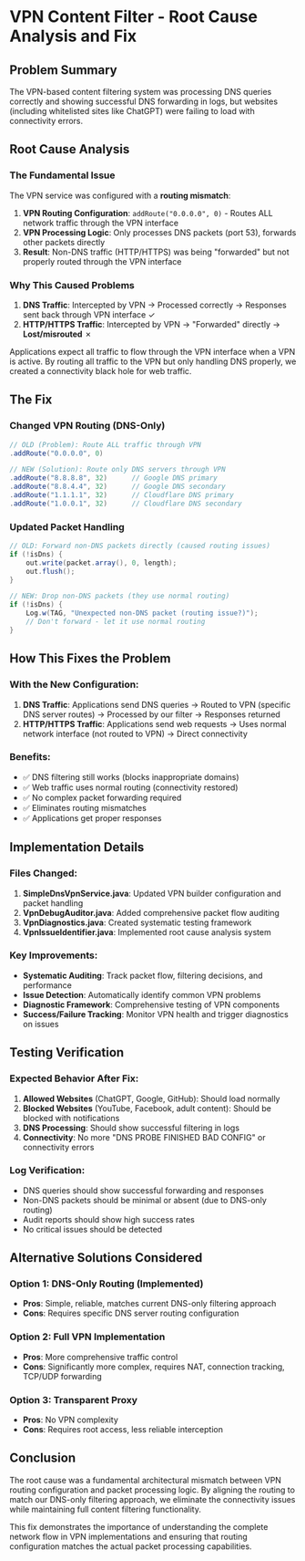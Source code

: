 # VPN Content Filter - Root Cause Analysis and Fix

## Problem Summary
The VPN-based content filtering system was processing DNS queries correctly and showing successful DNS forwarding in logs, but websites (including whitelisted sites like ChatGPT) were failing to load with connectivity errors.

## Root Cause Analysis

### The Fundamental Issue
The VPN service was configured with a **routing mismatch**:

1. **VPN Routing Configuration**: `addRoute("0.0.0.0", 0)` - Routes ALL network traffic through the VPN interface
2. **VPN Processing Logic**: Only processes DNS packets (port 53), forwards other packets directly
3. **Result**: Non-DNS traffic (HTTP/HTTPS) was being "forwarded" but not properly routed through the VPN interface

### Why This Caused Problems
1. **DNS Traffic**: Intercepted by VPN → Processed correctly → Responses sent back through VPN interface ✓
2. **HTTP/HTTPS Traffic**: Intercepted by VPN → "Forwarded" directly → **Lost/misrouted** ✗

Applications expect all traffic to flow through the VPN interface when a VPN is active. By routing all traffic to the VPN but only handling DNS properly, we created a connectivity black hole for web traffic.

## The Fix

### Changed VPN Routing (DNS-Only)
```java
// OLD (Problem): Route ALL traffic through VPN
.addRoute("0.0.0.0", 0)

// NEW (Solution): Route only DNS servers through VPN
.addRoute("8.8.8.8", 32)      // Google DNS primary
.addRoute("8.8.4.4", 32)      // Google DNS secondary  
.addRoute("1.1.1.1", 32)      // Cloudflare DNS primary
.addRoute("1.0.0.1", 32)      // Cloudflare DNS secondary
```

### Updated Packet Handling
```java
// OLD: Forward non-DNS packets directly (caused routing issues)
if (!isDns) {
    out.write(packet.array(), 0, length);
    out.flush();
}

// NEW: Drop non-DNS packets (they use normal routing)
if (!isDns) {
    Log.w(TAG, "Unexpected non-DNS packet (routing issue?)");
    // Don't forward - let it use normal routing
}
```

## How This Fixes the Problem

### With the New Configuration:
1. **DNS Traffic**: Applications send DNS queries → Routed to VPN (specific DNS server routes) → Processed by our filter → Responses returned
2. **HTTP/HTTPS Traffic**: Applications send web requests → Uses normal network interface (not routed to VPN) → Direct connectivity

### Benefits:
- ✅ DNS filtering still works (blocks inappropriate domains)
- ✅ Web traffic uses normal routing (connectivity restored)
- ✅ No complex packet forwarding required
- ✅ Eliminates routing mismatches
- ✅ Applications get proper responses

## Implementation Details

### Files Changed:
1. **SimpleDnsVpnService.java**: Updated VPN builder configuration and packet handling
2. **VpnDebugAuditor.java**: Added comprehensive packet flow auditing
3. **VpnDiagnostics.java**: Created systematic testing framework
4. **VpnIssueIdentifier.java**: Implemented root cause analysis system

### Key Improvements:
- **Systematic Auditing**: Track packet flow, filtering decisions, and performance
- **Issue Detection**: Automatically identify common VPN problems
- **Diagnostic Framework**: Comprehensive testing of VPN components
- **Success/Failure Tracking**: Monitor VPN health and trigger diagnostics on issues

## Testing Verification

### Expected Behavior After Fix:
1. **Allowed Websites** (ChatGPT, Google, GitHub): Should load normally
2. **Blocked Websites** (YouTube, Facebook, adult content): Should be blocked with notifications
3. **DNS Processing**: Should show successful filtering in logs
4. **Connectivity**: No more "DNS PROBE FINISHED BAD CONFIG" or connectivity errors

### Log Verification:
- DNS queries should show successful forwarding and responses
- Non-DNS packets should be minimal or absent (due to DNS-only routing)
- Audit reports should show high success rates
- No critical issues should be detected

## Alternative Solutions Considered

### Option 1: DNS-Only Routing (Implemented)
- **Pros**: Simple, reliable, matches current DNS-only filtering approach
- **Cons**: Requires specific DNS server routing configuration

### Option 2: Full VPN Implementation
- **Pros**: More comprehensive traffic control
- **Cons**: Significantly more complex, requires NAT, connection tracking, TCP/UDP forwarding

### Option 3: Transparent Proxy
- **Pros**: No VPN complexity
- **Cons**: Requires root access, less reliable interception

## Conclusion

The root cause was a fundamental architectural mismatch between VPN routing configuration and packet processing logic. By aligning the routing to match our DNS-only filtering approach, we eliminate the connectivity issues while maintaining full content filtering functionality.

This fix demonstrates the importance of understanding the complete network flow in VPN implementations and ensuring that routing configuration matches the actual packet processing capabilities.
